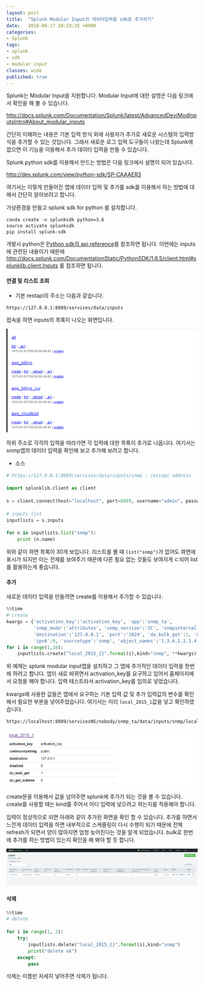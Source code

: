 ```yaml
---
layout: post
title:  "Splunk Modular Input의 데이터입력을 sdk로 추가하기"
date:   2018-08-17 20:23:35 +0900
categories: 
- Splunk
tags:
- splunk
- sdk
- modular input
classes: wide
published: true
---
```


Splunk는 Modular Input을 지원합니다. Modular Input에 대한 설명은 다음 링크에서 확인을 해 볼 수 있습니다.

http://docs.splunk.com/Documentation/Splunk/latest/AdvancedDev/ModInputsIntro#About_modular_inputs



간단히 이해하는 내용은 기본 입력 방식 외에 사용자가 추가로 새로운 시스템의 입력방식을 추가할 수 있는 것입니다.  그래서 새로운 로그 입력 도구들이 나왔는데 Splunk에 없으면 이 기능을 이용해서 추가 데이터 입력을 만들 수 있습니다.

Splunk python sdk를 이용해서 만드는 방법은 다음 링크에서 설명이 되어 있습니다.

http://dev.splunk.com/view/python-sdk/SP-CAAAER3




여기서는 이렇게 만들어진 앱에 데이터 입력 및 추가를 sdk를 이용해서 하는 방법에 대해서 간단히 알아보려고 합니다.

가상환경을 만들고 splunk sdk for python 를 설치합니다.

```
conda create -n splunksdk python=3.6
source activate splunksdk
pip install splunk-sdk
```


개발시 python은 [Python sdk의 api reference](http://docs.splunk.com/Documentation/PythonSDK)를 참조하면 됩니다. 이번에는 inputs에 관련된 내용이기 때문에 http://docs.splunk.com/DocumentationStatic/PythonSDK/1.6.5/client.html#splunklib.client.Inputs 를 참조하면 됩니다.


#### 연결 및 리스트 조회

- 기본 restapi의 주소는 다음과 같습니다. 

```
https://127.0.0.1:8089/services/data/inputs
```

접속을 하면 inputs의 목록이 나오는 화면입니다.

![](/images/splunk_modular_input_01.png)

하위 주소로 각각의 입력을 따라가면 각 입력에 대한 목록이 추가로 나옵니다. 여기서는 snmp앱의 데이터 입력을 확인해 보고 추가해 보려고 합니다.


- 소스 

```python
# https://127.0.0.1:8089/services/data/inputs/snmp : restapi address

import splunklib.client as client

s = client.connect(host="localhost", port=8089, username="admin", password="shgusgh")

# inputs list 
inputlists = s.inputs

for n in inputlists.list("snmp"):
    print (n.name)
```

위와 같이 하면 목록이 30개 보입니다. 리스트를 볼 때 ``list("snmp")``가 없어도 화면에 표시가 되지만 이는 전체를 보여주기 때문에 다른 필요 없는 것들도 보여지게 ㄷ되어 list를 활용하는게 좋습니다.

#### 추가

새로운 데이터 입력을 만들려면 create를 이용해서 추가할 수 있습니다.

```python
%%time
# create
kwargs = {'activation_key':'activation_key', 'app':'snmp_ta', 
          'snmp_mode':'attributes', 'snmp_version':'2C', 'snmpinterval':60, 'communitystring':'public',
          'destination':'127.0.0.1', 'port':'1024', 'do_bulk_get':1, 'do_get_subtree':0,
          'ipv6':0, 'sourcetype':'snmp', 'object_names':'1.3.6.1.2.1.4.31.1.1.0, 1.3.6.1.2.1.6.15.0', 'split_bulk_output':1, 'trap_rdns':0}
for i in range(1,10):
    inputlists.create("local_2015_{}".format(i),kind="snmp", **kwargs)
```

위 예제는 splunk modular input앱을 설치하고 그 앱에 추가적인 데이터 입력을 한번에 하려고 합니다. 앱이 새로 바뀌면서 activation_key를 요구하고 있어서 홈페이지에서 요청을 해야 합니다. 입력 테스트라서 activation_key를 임의로 넣었습니다.

kwargs에 사용한 값들은 앱에서 요구하는 기본 입력 값 및 추가 입력값의 변수를 확인해서 필요한 부분을 넣어주었습니다.
여기서는 미리 ``local_2015_1``값을 넣고 확인하였습니다.

```
https://localhost:8089/servicesNS/nobody/snmp_ta/data/inputs/snmp/local_2015_1
```

![](/images/splunk_modular_input_02.png)


create문을 이용해서 값을 넘어주면 splunk에 추가가 되는 것을 볼 수 있습니다. create를 사용할 때는 kind를 주어서 어디 입력에 넣으려고 하는지를 적용해야 합니다.

입력이 정상적으로 되면 아래와 같이 추가된 화면을 확인 할 수 있습니다. 추가를 하면서 느낀게 데이터 입력을 하면 내부적으로 스케줄링이 다시 수행이 되기 때문에 전체 refresh가 되면서 양이 많아지면 엄청 늦어진다는 것을 알게 되었습니다. bulk로 한번에 추가를 하는 방법이 있는지 확인을 해 봐야 할 듯 합니다.

![](/images/splunk_modular_input_03.png)


#### 삭제

```python
%%time
# delete

for i in range(1, 2):
    try:
        inputlists.delete("local_2015_{}".format(i),kind="snmp")
        print("delete ok")
    except:
        pass
```

삭제는 이름만 자세히 넣어주면 삭제가 됩니다.
